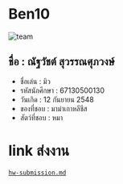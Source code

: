 # Ben10
![team]()


## ชื่อ : ณัฐวัชต์ สุวรรณศุภวงษ์
* ชื่อเล่น : มิว
* รหัสนักศึกษา : 67130500130
* วันเกิด : 12 กันยายน 2548
* ของที่ชอบ : มาม่าเกาหลีชีส
* สัตว์ที่ชอบ : หมา

# link ส่งงาน
[`hw-submission.md`](/team-intro/hw-submission.md)
